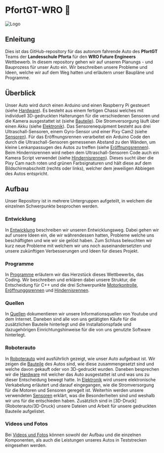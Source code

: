 # PfortGT-WRO 🤖
![Logo](http://commondatastorage.googleapis.com/gerrit-static/diffy-w200.png)
## Enleitung
Dies ist das GitHub-repository für das autonom fahrende Auto des **PfortGT** Teams der **Landesschule Pforta** für den **WRO Future Engineers** Wettbewerb.
In diesem repository gehen wir auf unseren Planungs - und Bauprozess für unser Auto ein. Wir beschreiben unsere Probleme und  Ideen, welche wir auf dem Weg hatten und erläutern unser Baupläne und Programme.
## Überblick
Unser Auto wird durch einen Arduino und einen Raspberry Pi gesteuert (siehe [Hardware](/Roboterauto/Hardware)). Es besteht aus einem fertigen Chassi welches mit individuell 3D-gedruckten Halterungen für die verschiedenen Sensoren und die Kamera ausgestattet ist (siehe [Bauteile](/Roboterauto/Bauteile)). Die Stromversorgung läuft über einen Akku (siehe [Elektronik](/Roboterauto/Elektronik)). Das Sensorenequipment besteht aus drei Ultraschall-Sensoren, einem Gyro-Sensor und einer Pixy Cam2 (siehe [Sensoren](/Roboterauto/Sensoren)). Für das Eröffnungsrennen verarbeitet ein Arduino Code den durch die Ultraschall-Sensoren gemessenen Abstand zu den Wänden, um kleine Lenkanpassugen des Autos zu treffen (siehe [Eröffnungsrennen](/Programme/Eröffnungsrennen)). Beim Hindernisrennen wird neben dem Ultraschall-Sensoren Code auch ein Kamera Script verwendet (siehe [Hindernisrennen](/Programme/Hindernisrennen)). Dieses sucht über die Pixy Cam nach roten und grünen Farbsignaturen und hält diese auf dem Bildschirmabschnitt (rechts oder links), welcher dem jeweiligen Abbiegen des Autos entspricht.
## Aufbau

Unser Repository ist in mehrere Untergruppen aufgeteilt, in welchem die einzelnen Schwerpunkte besprochen werden.
### Entwicklung
In [Entwicklung](/Entwicklung) beschreiben wir unseren Entwicklungsweg. Dabei gehen wir auf unsere Ideen ein, die wir währendessen hatten, Probleme welche uns beschäftigten und wie wir sie gelöst haben. Zum Schluss beleuchten wir kurz neue Probleme mit welchem wir uns noch auseinandersetzten und unsere zukünftigen Verbesserungen und Ideen für dieses Projekt.
### Programme
In [Programme](/Programme) erläutern wir das Herzstück dieses Wettbewerbs, das Coding. Wir beschreiben und erklären dabei unsere Struktur, die Entscheidung für C++ und die drei Schwerpunkte [Motorkontrolle](Programme/Motorkontrolle), [Eröffnunggsrennen](Programme/Eröffnungsrennen) und [Hindernisrennen](Programme/Hindernisrennen).
### Quellen
In [Quellen](/Quellen) dokumentieren wir unsere Informationsquellen von Youtube und dem Internet. Daneben sind alle von uns getätigten Käufe für die zusätzlichen Bauteile hinterlegt und die Installationspfade und dazugehörigen Einrichtungshinweise für die von uns genutzte Software hinterlegt.
### Roboterauto
In [Roboterauto](/Roboterauto/) wird ausführlich gezeigt, wie unser Auto aufgebaut ist. Wir zeigen die [Bauteile](/Roboterauto/Bauteile) des Autos sind, wie diese zusammengesetzt sind und welche davon gekauft oder von 3D-gedruckt wurden. Daneben besprechen wir die [Hardware](/Roboterauto/Hardware) mit welcher das Auto ausgestattet ist und was uns zu dieser Entscheidung bewegt hatte. In [Elektronik](/Roboterauto/Elektronik) wird unsere elektronische Verkabelung erläutert und darauf eingegangen, wie die Stromversorgung für die Motoren und Sensoren geregelt ist. Weiterhin werden unsere verwendeten [Sensoren](/Roboterauto/Sensoren) 
erklärt, was die Besonderheiten sind und weshalb wir uns für die entschieden haben. Zusätzlich sind in [3D-Druck]{Roboterauto/3D-Druck} unsere Dateien und Arbeit für unsere gedruckten Bauteile aufgelistet.
### Videos und Fotos
Bei [Videos und Fotos](/Videos_und_Fotos) können sowohl der Aufbau und die einzelnen Komponenten, als auch die Leistungen unseres Autos in Teststrecken eingesehen werden. 


